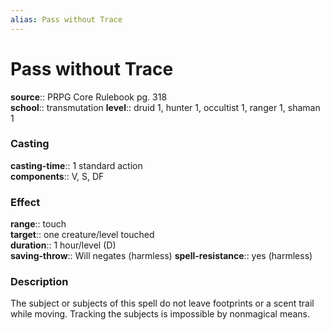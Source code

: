 ```yaml
---
alias: Pass without Trace
---
```


# Pass without Trace 

**source**:: PRPG Core Rulebook pg. 318  
**school**:: transmutation
**level**:: druid 1, hunter 1, occultist 1, ranger 1, shaman 1

### Casting 

**casting-time**:: 1 standard action  
**components**:: V, S, DF

### Effect 

**range**:: touch  
**target**:: one creature/level touched  
**duration**:: 1 hour/level (D)  
**saving-throw**:: Will negates (harmless)
**spell-resistance**:: yes (harmless)

### Description 

The subject or subjects of this spell do not leave footprints or a scent trail while moving. Tracking the subjects is impossible by nonmagical means.
